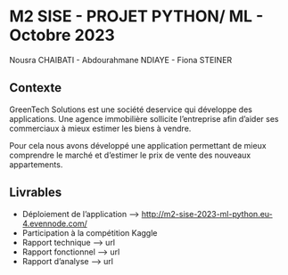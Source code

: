 # M2 SISE - PROJET PYTHON/ ML - Octobre 2023
Nousra CHAIBATI - Abdourahmane NDIAYE - Fiona STEINER

## Contexte
GreenTech Solutions est une société deservice qui développe des applications. Une agence immobilière sollicite l’entreprise afin d’aider ses commerciaux à mieux estimer les biens à vendre. 

Pour cela nous avons développé une application permettant de mieux comprendre le marché et d’estimer le prix de vente des nouveaux appartements.

## Livrables
- Déploiement de l’application --> http://m2-sise-2023-ml-python.eu-4.evennode.com/
- Participation à la compétition Kaggle
- Rapport technique --> url
- Rapport fonctionnel --> url
- Rapport d’analyse --> url
